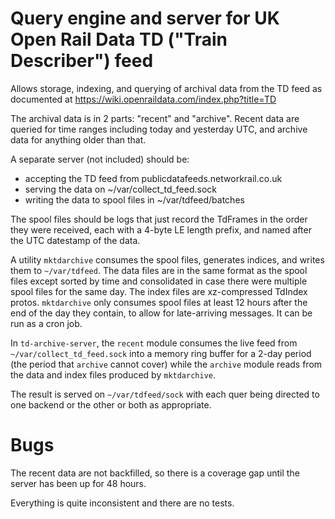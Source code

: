 Query engine and server for UK Open Rail Data TD ("Train Describer") feed
=========================================================================

Allows storage, indexing, and querying of archival data from the TD feed
as documented at https://wiki.openraildata.com/index.php?title=TD

The archival data is in 2 parts: "recent" and "archive". Recent data are
queried for time ranges including today and yesterday UTC, and archive
data for anything older than that.

A separate server (not included) should be:

- accepting the TD feed from publicdatafeeds.networkrail.co.uk
- serving the data on ~/var/collect_td_feed.sock
- writing the data to spool files in ~/var/tdfeed/batches

The spool files should be logs that just record the TdFrames in the order
they were received, each with a 4-byte LE length prefix, and named after
the UTC datestamp of the data.

A utility `mktdarchive` consumes the spool files, generates indices, and
writes them to `~/var/tdfeed`. The data files are in the same format as
the spool files except sorted by time and consolidated in case there were
multiple spool files for the same day. The index files are xz-compressed
TdIndex protos. `mktdarchive` only consumes spool files at least 12 hours
after the end of the day they contain, to allow for late-arriving messages.
It can be run as a cron job.

In `td-archive-server`, the `recent` module consumes the live feed from
`~/var/collect_td_feed.sock` into a memory ring buffer for a 2-day period
(the period that `archive` cannot cover) while the `archive` module reads
from the data and index files produced by `mktdarchive`.

The result is served on `~/var/tdfeed/sock` with each quer being directed
to one backend or the other or both as appropriate.

Bugs
====

The recent data are not backfilled, so there is a coverage gap until the
server has been up for 48 hours.

Everything is quite inconsistent and there are no tests.

